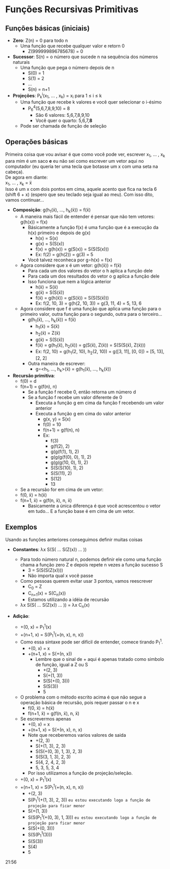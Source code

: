 # Funções Recursivas Primitivas

## Funções básicas (iniciais)
* **Zero**: Z(n) = 0 para todo n
  * Uma função que recebe qualquer valor e retorn 0
    * Z(999999896785678) = 0
* **Sucessor**: S(n) = o número que sucede n na sequência dos números naturais
  * Uma função que pega o número depois de n
    * S(0) = 1
    * S(1) = 2
    * ...
    * S(n) = n+1
* **Projeções**: P<sub>k</sub><sup>i</sup>(x<sub>1</sub>, ... , x<sub>k</sub>) = x<sub>i</sub> para 1 ≤ i ≤ k
  * Uma função que recebe k valores e você quer selecionar o i-ésimo
    * P<sub>6</sub><sup>4</sup>(5,6,7,8,9,10) = 8
      * São 6 valores: 5,6,7,8,9,10
      * Você quer o quarto: 5,6,7,**8**
  * Pode ser chamada de função de seleção

## Operações básicas
Primeira coisa que vou avisar é que como você pode ver, escrever x<sub>1</sub>, ... , x<sub>k</sub> para mim é um saco **e** eu não sei como escrever um vetor aqui no computador (eu queria ter uma tecla que botasse um x com uma seta na cabeça).  
De agora em diante:  
x<sub>1</sub>, ... , x<sub>k</sub> = ẍ  
Isso é um x com dois pontos em cima, aquele acento que fica na tecla 6 (shift 6 + x) (espero que seu teclado seja igual ao meu). Com isso dito, vamos continuar...  

* **Composição**: g(h<sub>1</sub>(ẍ), ..., h<sub>k</sub>(ẍ)) = f(ẍ)
  * A maneira mais fácil de entender é pensar que não tem vetores: g(h(x)) = f(x)
    * Básicamente a função f(x) é uma função que é a execução da h(x) primeiro e depois de g(x)
      * h(x) = S(x)
      * g(x) = S(S(x))
      * f(x) = g(h(x)) = g(S(x)) = S(S(S(x)))
      * Ex: f(2) = g(h(2)) = g(3) = 5
    * Você talvez reconheca por g∘h(x) = f(x)  
  * Agora considere que x é um vetor: g(h(ẍ)) = f(ẍ)
    * Para cada um dos valores do vetor o h aplica a função dele
    * Para cada um dos resultados do vetor o g aplica a função dele
    * Isso funciona que nem a lógica anterior
      * h(ẍ) = S(ẍ)
      * g(ẍ) = S(S(ẍ))
      * f(ẍ) = g(h(ẍ)) = g(S(ẍ)) = S(S(S(ẍ)))
      * Ex: f(2, 10, 3) = g(h(2, 10, 3)) = g(3, 11, 4) = 5, 13, 6
  * Agora considere que f é uma função que aplica uma função para o primeiro valor, outra função para o segundo, outra para o terceiro...
    * g(h<sub>1</sub>(ẍ), ..., h<sub>k</sub>(ẍ)) = f(ẍ)
      * h<sub>1</sub>(ẍ) = S(ẍ)
      * h<sub>2</sub>(ẍ) = Z(ẍ)
      * g(ẍ) = S(S(ẍ))
      * f(ẍ) = g(h<sub>1</sub>(ẍ), h<sub>2</sub>(ẍ)) = g(S(ẍ), Z(ẍ)) = S(S(S(ẍ), Z(ẍ)))
      * Ex: f(2, 10) = g(h<sub>1</sub>(2, 10), h<sub>2</sub>(2, 10)) = g([3, 11], [0, 0]) = [5, 13], [2, 2]
    * Outra maneira de escrever:
      * g∘<h<sub>1</sub>, ..., h<sub>k</sub>>(ẍ) = g(h<sub>1</sub>(ẍ), ..., h<sub>k</sub>(ẍ))
* **Recursão primitiva**:
  * f(0) = d
  * f(n+1) = g(f(n), n)
    * Se a função f recebe 0, então retorna um número d
    * Se a função f recebe um valor diferente de 0
      * Executa a função g em cima da função f recebendo um valor anterior
      * Executa a função g em cima do valor anterior
        * g(x, y) = S(x)
        * f(0) = 10
        * f(n+1) = g(f(n), n)
        * Ex:
          * f(3)
          * g(f(2), 2)
          * g(g(f(1), 1), 2)
          * g(g(g(f(0), 0), 1), 2)
          * g(g(g(10, 0), 1), 2)
          * S(S(S(10), 1), 2)
          * S(S(11), 2)
          * S(12)
          * 13
  * Se a recursão for em cima de um vetor:
  * f(0, ẍ) = h(ẍ)
  * f(n+1, ẍ) = g(f(n, ẍ), n, ẍ)
    * Basicamente a única diferença é que você acrescentou o vetor em tudo... E a função base é em cima de um vetor.

## Exemplos
Usando as funções anteriores conseguimos definir muitas coisas

* **Constantes**: λx S(S( ... S(Z(x)) ... ))
  * Para todo número natural n, podemos definir ele como uma função chama a função zero Z e depois repete n vezes a função sucesso S  
    * 3 = S(S(S(Z(x))))
    * Não importa qual x você passe
  * Como pessoas querem evitar usar 3 pontos, vamos reescrever
    * C<sub>0</sub> = Z   
    * C<sub>n+1</sub>(x) = S(C<sub>n</sub>(x))
    * Estamos utilizando a idéia de recursão
  * λx S(S( ... S(Z(x)) ... )) = λx C<sub>n</sub>(x)


* **Adição**:
  * +(0, x) = P<sub>1</sub><sup>1</sup>(x)
  * +(n+1, x) = S(P<sub>1</sub><sup>1</sup>(+(n, x), n, x))
  * Como essa sintaxe pode ser difícil de entender, comece tirando P<sub>1</sub><sup>1</sup>.
    * +(0, x) = x
    * +(n+1, x) = S(+(n, x))
      * Lembre que o sinal de + aqui é apenas tratado como simbolo de função, igual a Z ou S
        * +(2, 3)
        * S(+(1, 3))
        * S(S(+(0, 3)))
        * S(S(3))
        * 5
  * O problema com o método escrito acima é que não segue a operação básica de recursão, pois requer passar o n e x
    * f(0, ẍ) = h(ẍ)
    * f(n+1, ẍ) = g(f(n, ẍ), n, ẍ)
  * Se escrevermos apenas
    * +(0, x) = x
    * +(n+1, x) = S(+(n, x), n, x)
    * Note que receberemos varios valores de saida
      * +(2, 3)
      * S(+(1, 3), 2, 3)
      * S(S(+(0, 3), 1, 3), 2, 3)
      * S(S(3, 1, 3), 2, 3)
      * S(4, 2, 4, 2, 3)
      * 5, 3, 5, 3, 4
    * Por isso utilizamos a função de projeção/seleção.
  * +(0, x) = P<sub>1</sub><sup>1</sup>(x)
  * +(n+1, x) = S(P<sub>1</sub><sup>1</sup>(+(n, x), n, x))
    * +(2, 3)
    * S(P<sub>1</sub><sup>1</sup>(+(1, 3), 2, 3))   `eu estou executando logo a função de projeção para ficar menor`
    * S(+(1, 3))
    * S(S(P<sub>1</sub><sup>1</sup>(+(0, 3), 1, 3)))   `eu estou executando logo a função de projeção para ficar menor`
    * S(S(+(0, 3)))
    * S(S(P<sub>1</sub><sup>1</sup>(3)))
    * S(S(3))
    * S(4)
    * 5




21:56
